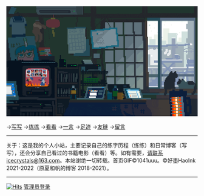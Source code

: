 <img src="/assets/AFC79C90-9DCD-4137-99A5-1B75933BF91D.gif" width="600">

→[写写](/posts/日常.md) →[练练](/posts/练字.md) →[看看](/posts/书影音.md) →[一言](/posts/yiyan.md) →[足迹](/posts/足迹.md) →[友链](/posts/友链.md) →[留言](/posts/留言.md)

---
关于：这是我的个人小站，主要记录自己的练字历程（练练）和日常博客（写写），还会分享自己看过的书籍电影（看看）等。如有需要，请联系icecrystals@163.com。本站谢绝一切转载。首页GIF©1041uuu。©好墨HaoInk 2021-2022（原夏和帆的博客 2018-2021）。

---

[![Hits](https://hits.seeyoufarm.com/api/count/incr/badge.svg?url=https%3A%2F%2Fhao.ink&count_bg=%2379C83D&title_bg=%23555555&icon=&icon_color=%23E7E7E7&title=%E9%A1%B5%E9%9D%A2%E6%B5%8F%E8%A7%88&edge_flat=false)](https://hits.seeyoufarm.com) [管理员登录](https://github.com/xiangshuink/xiangshuink.github.io)

